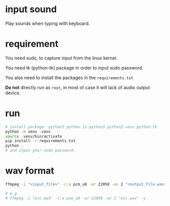 # input sound

Play sounds when typing with keyboard.

# requirement

You need sudo, to capture input from the linux kernel.

You need tk (python-tk) package in order to input sudo password.

You also need to install the packages in the `requirements.txt`

**Do not** directly run as `root`, in most of case it will lack of audio output device.

# run

```bash
# install package: python3 python-is-python3 python3-venv python-tk
python -m venv .venv
source .venv/bin/activate
pip install -r requirements.txt
python .
# and input your sudo password.
```

# wav format

```bash
ffmpeg -i "<input_file>" -c:a pcm_u8 -ar 22050 -ac 2 "<output_file.wav>"

# e.g.
# ffmpeg -i "esc.mp3" -c:a pcm_u8 -ar 22050 -ac 2 "esc.wav" -y
```
